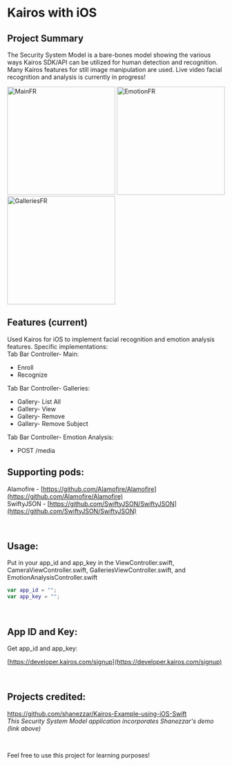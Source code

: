 # Kairos with iOS

## Project Summary
The Security System Model is a bare-bones model showing the various ways Kairos SDK/API can be utilized for human detection and recognition. Many Kairos features for still image manipulation are used. Live video facial recognition and analysis is currently in progress!

<img width="250" alt="MainFR" src="https://user-images.githubusercontent.com/45325370/82722915-3f554d00-9c90-11ea-8973-242a0ffb488e.png">  <img width="250" alt="EmotionFR" src="https://user-images.githubusercontent.com/45325370/82722944-85121580-9c90-11ea-8f0f-fe8fe5456219.png"> <img width="250" alt="GalleriesFR" src="https://user-images.githubusercontent.com/45325370/82722950-922f0480-9c90-11ea-8d8d-c5ce16d98f9f.png">

## Features (current)
Used Kairos for iOS to implement facial recognition and emotion analysis features. Specific implementations: <br>
Tab Bar Controller- Main:
  * Enroll
  * Recognize 
  
Tab Bar Controller- Galleries:  
  * Gallery- List All
  * Gallery- View
  * Gallery- Remove
  * Gallery- Remove Subject 

Tab Bar Controller- Emotion Analysis:
  * POST /media  
  

## Supporting pods:
Alamofire - [https://github.com/Alamofire/Alamofire](https://github.com/Alamofire/Alamofire)
<br/>
SwiftyJSON - [https://github.com/SwiftyJSON/SwiftyJSON](https://github.com/SwiftyJSON/SwiftyJSON)

<br>

## Usage:
Put in your app\_id and app\_key in the ViewController.swift, CameraViewController.swift, GalleriesViewController.swift, and EmotionAnalysisController.swift


```swift
var app_id = "";
var app_key = "";
```

<br>

## App ID and Key:
Get app\_id and app\_key:

[https://developer.kairos.com/signup](https://developer.kairos.com/signup)

<br>

## Projects credited:
https://github.com/shanezzar/Kairos-Example-using-iOS-Swift <br>
_This Security System Model application incorporates Shanezzar's demo (link above)_

<br>


Feel free to use this project for learning purposes! <br>



